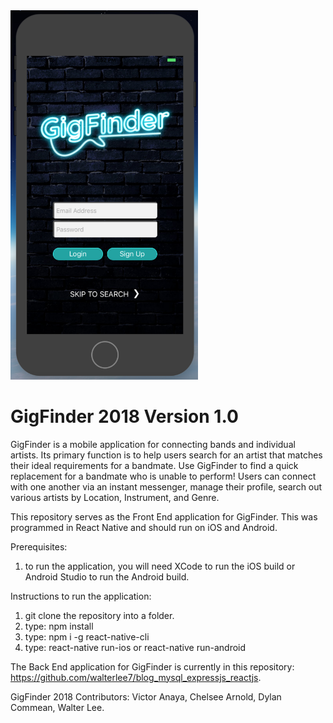 <!-- ![GigFinder, landing page](/Images/landingPage.png) -->

<img src="/Images/landingPage.png" alt="landing page" width="300"/>

# GigFinder 2018 Version 1.0

GigFinder is a mobile application for connecting bands and individual artists. Its primary function is to help users search for an artist that matches their ideal requirements for a bandmate. Use GigFinder to find a quick replacement for a bandmate who is unable to perform! Users can connect with one another via an instant messenger, manage their profile, search out various artists by Location, Instrument, and Genre.

This repository serves as the Front End application for GigFinder.  This was programmed in React Native and should run on iOS and Android.

Prerequisites:
1. to run the application, you will need XCode to run the iOS build or Android Studio to run the Android build.

Instructions to run the application:
1. git clone the repository into a folder.
2. type: npm install
3. type: npm i -g react-native-cli
4. type: react-native run-ios or react-native run-android

The Back End application for GigFinder is currently in this repository: https://github.com/walterlee7/blog_mysql_expressjs_reactjs.

GigFinder 2018 Contributors:
Victor Anaya,
Chelsee Arnold,
Dylan Commean,
Walter Lee.


